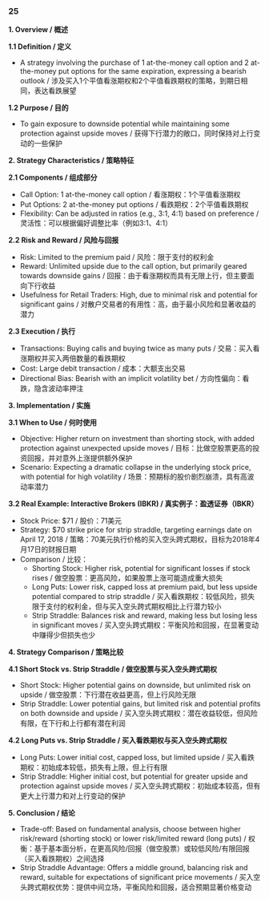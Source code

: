 ### 25

**1. Overview / 概述**

**1.1 Definition / 定义**
- A strategy involving the purchase of 1 at-the-money call option and 2 at-the-money put options for the same expiration, expressing a bearish outlook / 涉及买入1个平值看涨期权和2个平值看跌期权的策略，到期日相同，表达看跌展望

**1.2 Purpose / 目的**
- To gain exposure to downside potential while maintaining some protection against upside moves / 获得下行潜力的敞口，同时保持对上行变动的一些保护

**2. Strategy Characteristics / 策略特征**

**2.1 Components / 组成部分**
- Call Option: 1 at-the-money call option / 看涨期权：1个平值看涨期权
- Put Options: 2 at-the-money put options / 看跌期权：2个平值看跌期权
- Flexibility: Can be adjusted in ratios (e.g., 3:1, 4:1) based on preference / 灵活性：可以根据偏好调整比率（例如3:1、4:1）

**2.2 Risk and Reward / 风险与回报**
- Risk: Limited to the premium paid / 风险：限于支付的权利金
- Reward: Unlimited upside due to the call option, but primarily geared towards downside gains / 回报：由于看涨期权而具有无限上行，但主要面向下行收益
- Usefulness for Retail Traders: High, due to minimal risk and potential for significant gains / 对散户交易者的有用性：高，由于最小风险和显著收益的潜力

**2.3 Execution / 执行**
- Transactions: Buying calls and buying twice as many puts / 交易：买入看涨期权并买入两倍数量的看跌期权
- Cost: Large debit transaction / 成本：大额支出交易
- Directional Bias: Bearish with an implicit volatility bet / 方向性偏向：看跌，隐含波动率押注

**3. Implementation / 实施**

**3.1 When to Use / 何时使用**
- Objective: Higher return on investment than shorting stock, with added protection against unexpected upside moves / 目标：比做空股票更高的投资回报，并对意外上涨提供额外保护
- Scenario: Expecting a dramatic collapse in the underlying stock price, with potential for high volatility / 场景：预期标的股价剧烈崩溃，具有高波动率潜力

**3.2 Real Example: Interactive Brokers (IBKR) / 真实例子：盈透证券（IBKR）**
- Stock Price: $71 / 股价：71美元
- Strategy: $70 strike price for strip straddle, targeting earnings date on April 17, 2018 / 策略：70美元执行价格的买入空头跨式期权，目标为2018年4月17日的财报日期
- Comparison / 比较：
  - Shorting Stock: Higher risk, potential for significant losses if stock rises / 做空股票：更高风险，如果股票上涨可能造成重大损失
  - Long Puts: Lower risk, capped loss at premium paid, but less upside potential compared to strip straddle / 买入看跌期权：较低风险，损失限于支付的权利金，但与买入空头跨式期权相比上行潜力较小
  - Strip Straddle: Balances risk and reward, making less but losing less in significant moves / 买入空头跨式期权：平衡风险和回报，在显著变动中赚得少但损失也少

**4. Strategy Comparison / 策略比较**

**4.1 Short Stock vs. Strip Straddle / 做空股票与买入空头跨式期权**
- Short Stock: Higher potential gains on downside, but unlimited risk on upside / 做空股票：下行潜在收益更高，但上行风险无限
- Strip Straddle: Lower potential gains, but limited risk and potential profits on both downside and upside / 买入空头跨式期权：潜在收益较低，但风险有限，在下行和上行都有潜在利润

**4.2 Long Puts vs. Strip Straddle / 买入看跌期权与买入空头跨式期权**
- Long Puts: Lower initial cost, capped loss, but limited upside / 买入看跌期权：初始成本较低，损失有上限，但上行有限
- Strip Straddle: Higher initial cost, but potential for greater upside and protection against upside moves / 买入空头跨式期权：初始成本较高，但有更大上行潜力和对上行变动的保护

**5. Conclusion / 结论**
- Trade-off: Based on fundamental analysis, choose between higher risk/reward (shorting stock) or lower risk/limited reward (long puts) / 权衡：基于基本面分析，在更高风险/回报（做空股票）或较低风险/有限回报（买入看跌期权）之间选择
- Strip Straddle Advantage: Offers a middle ground, balancing risk and reward, suitable for expectations of significant price movements / 买入空头跨式期权优势：提供中间立场，平衡风险和回报，适合预期显著价格变动
